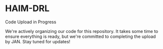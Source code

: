 # HAIM-DRL

Code Upload in Progress

We're actively organizing our code for this repository. It takes some time to ensure everything is ready, but we're committed to completing the upload by JAN. Stay tuned for updates!

